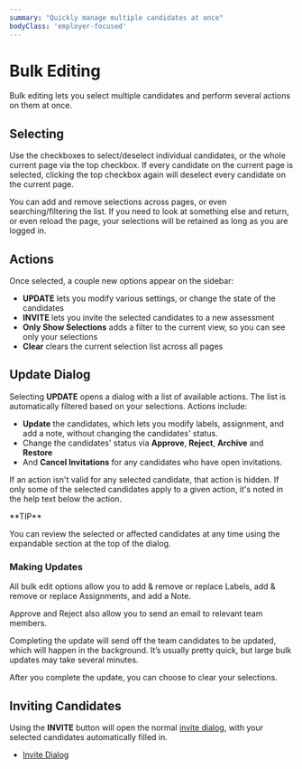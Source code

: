 ```yaml
---
summary: "Quickly manage multiple candidates at once"
bodyClass: 'employer-focused'
---
```


# Bulk Editing

Bulk editing lets you select multiple candidates and perform several actions on them at once. 

## Selecting

Use the checkboxes to select/deselect individual candidates, or the whole current page via the top checkbox. If every candidate on the current page is selected, clicking the top checkbox again will deselect every candidate on the current page.

You can add and remove selections across pages, or even searching/filtering the list. If you need to look at something else and return, or even reload the page, your selections will be retained as long as you are logged in.

## Actions

Once selected, a couple new options appear on the sidebar:

- **UPDATE** lets you modify various settings, or change the state of the candidates
- **INVITE** lets you invite the selected candidates to a new assessment
- **Only Show Selections** adds a filter to the current view, so you can see only your selections
- **Clear** clears the current selection list across all pages

## Update Dialog

Selecting **UPDATE** opens a dialog with a list of available actions. The list is automatically filtered based on your selections. Actions include:

- **Update** the candidates, which lets you modify labels, assignment, and add a note, without changing the candidates' status.
- Change the candidates' status via **Approve**, **Reject**, **Archive** and **Restore**
- And **Cancel Invitations** for any candidates who have open invitations.

If an action isn't valid for any selected candidate, that action is hidden. If only some of the selected candidates apply to a given action, it's noted in the help text below the action.

<div class="note-box note-box-info">
**TIP**

You can review the selected or affected candidates at any time using the expandable section at the top of the dialog.
</div>

### Making Updates

All bulk edit options allow you to add & remove or replace Labels, add & remove or replace Assignments, and add a Note.

Approve and Reject also allow you to send an email to relevant team members.

Completing the update will send off the team candidates to be updated, which will happen in the background. It’s usually pretty quick, but large bulk updates may take several minutes.

After you complete the update, you can choose to clear your selections.

## Inviting Candidates

Using the **INVITE** button will open the normal [invite dialog](/for-teams/invite), with your selected candidates automatically filled in.

* [Invite Dialog](/for-teams/invite)
